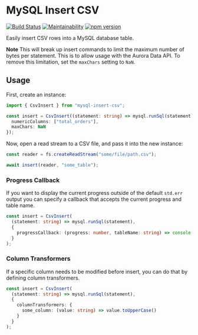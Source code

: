 # MySQL Insert CSV

[![Build Status](https://travis-ci.org/drg-adaptive/mysql-insert-csv.svg?branch=master)](https://travis-ci.org/drg-adaptive/mysql-insert-csv)
[![Maintainability](https://api.codeclimate.com/v1/badges/fbabb0d394cabc87e845/maintainability)](https://codeclimate.com/github/drg-adaptive/mysql-insert-csv/maintainability)
[![npm version](https://badge.fury.io/js/mysql-insert-csv.svg)](https://badge.fury.io/js/mysql-insert-csv)

Easily insert CSV rows into a MySQL database table.

**Note**
This will break up insert commands to limit the maximum number of bytes per statement. This is to allow usage with the Aurora Data API. To remove this limitation, set the
`maxChars` setting to `NaN`.

## Usage

First, create an instance:

```typescript
import { CsvInsert } from "mysql-insert-csv";

const insert = CsvInsert((statement: string) => mysql.runSql(statement), {
  numericColumns: ["total_orders"],
  maxChars: NaN
});
```

Now, open a read stream to a CSV file, and pass it into the new instance:

```typescript
const reader = fs.createReadStream("some/file/path.csv");

await insert(reader, "some_table");
```

### Progress Callback

If you want to display the current progress outside of the default `std.err` output
you can specify a callback that accepts the current progress and table name.

```typescript
const insert = CsvInsert(
  (statement: string) => mysql.runSql(statement), 
  {
    progressCallback: (progress: number, tableName: string) => console.info(`Current progress: ${progress.toFixed(2)}%`)
  }
);
```

### Column Transformers

If a specific column needs to be modified before insert, you can do that by
defining column transformers.

```typescript
const insert = CsvInsert(
  (statement: string) => mysql.runSql(statement), 
  {
    columnTransformers: {
      some_column: (value: string) => value.toUpperCase()
    }
  }
);
```
